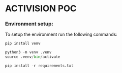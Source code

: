 # ACTIVISION POC

### Environment setup: 
To setup the environment run the following commands:

```python
pip install venv

python3 -m venv .venv
source .venv/bin/activate

pip install -r requirements.txt
```



